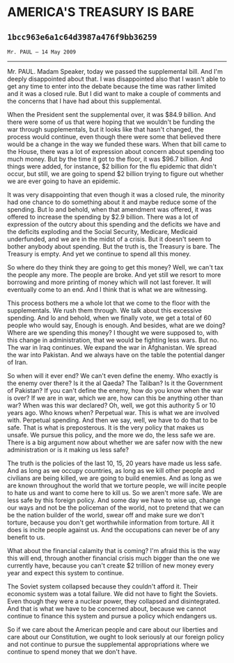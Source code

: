 # AMERICA'S TREASURY IS BARE
## `1bcc963e6a1c64d3987a476f9bb36259`
`Mr. PAUL — 14 May 2009`

---


Mr. PAUL. Madam Speaker, today we passed the supplemental bill. And 
I'm deeply disappointed about that. I was disappointed also that I 
wasn't able to get any time to enter into the debate because the time 
was rather limited and it was a closed rule. But I did want to make a 
couple of comments and the concerns that I have had about this 
supplemental.

When the President sent the supplemental over, it was $84.9 billion. 
And there were some of us that were hoping that we wouldn't be funding 
the war through supplementals, but it looks like that hasn't changed, 
the process would continue, even though there were some that believed 
there would be a change in the way we funded these wars. When that bill 
came to the House, there was a lot of expression about concern about 
spending too much money. But by the time it got to the floor, it was 
$96.7 billion. And things were added, for instance, $2 billion for the 
flu epidemic that didn't occur, but still, we are going to spend $2 
billion trying to figure out whether we are ever going to have an 
epidemic.

It was very disappointing that even though it was a closed rule, the 
minority had one chance to do something about it and maybe reduce some 
of the spending. But lo and behold, when that amendment was offered, it 
was offered to increase the spending by $2.9 billion. There was a lot 
of expression of the outcry about this spending and the deficits we 
have and the deficits exploding and the Social Security, Medicare, 
Medicaid underfunded, and we are in the midst of a crisis. But it 
doesn't seem to bother anybody about spending. But the truth is, the 
Treasury is bare. The Treasury is empty. And yet we continue to spend 
all this money.

So where do they think they are going to get this money? Well, we 
can't tax the people any more. The people are broke. And yet still we 
resort to more borrowing and more printing of money which will not last 
forever. It will eventually come to an end. And I think that is what we 
are witnessing.

This process bothers me a whole lot that we come to the floor with 
the supplementals. We rush them through. We talk about this excessive 
spending. And lo and behold, when we finally vote, we get a total of 60 
people who would say, Enough is enough. And besides, what are we doing? 
Where are we spending this money? I thought we were supposed to, with 
this change in administration, that we would be fighting less wars. But 
no. The war in Iraq continues. We expand the war in Afghanistan. We 
spread the war into Pakistan. And we always have on the table the 
potential danger of Iran.

So when will it ever end? We can't even define the enemy. Who exactly 
is the enemy over there? Is it the al Qaeda? The Taliban? Is it the 
Government of Pakistan? If you can't define the enemy, how do you know 
when the war is over? If we are in war, which we are, how can this be 
anything other than war? When was this war declared? Oh, well, we got 
this authority 5 or 10 years ago. Who knows when? Perpetual war. This 
is what we are involved with. Perpetual spending. And then we say, 
well, we have to do that to be safe. That is what is preposterous. It 
is the very policy that makes us unsafe. We pursue this policy, and the 
more we do, the less safe we are. There is a big argument now about 
whether we are safer now with the new administration or is it making us 
less safe?

The truth is the policies of the last 10, 15, 20 years have made us 
less safe. And as long as we occupy countries, as long as we kill other 
people and civilians are being killed, we are going to build enemies. 
And as long as we are known throughout the world that we torture 
people, we will incite people to hate us and want to come here to kill 
us. So we aren't more safe. We are less safe by this foreign policy. 
And some day we have to wise up, change our ways and not be the 
policeman of the world, not to pretend that we can be the nation 
builder of the world, swear off and make sure we don't torture, because 
you don't get worthwhile information from torture. All it does is 
incite people against us. And the occupations can never be of any 
benefit to us.

What about the financial calamity that is coming? I'm afraid this is 
the way this will end, through another financial crisis much bigger 
than the one we currently have, because you can't create $2 trillion of 
new money every year and expect this system to continue.

The Soviet system collapsed because they couldn't afford it. Their 
economic system was a total failure. We did not have to fight the 
Soviets. Even though they were a nuclear power, they collapsed and 
disintegrated. And that is what we have to be concerned about, because 
we cannot continue to finance this system and pursue a policy which 
endangers us.

So if we care about the American people and care about our liberties 
and care about our Constitution, we ought to look seriously at our 
foreign policy and not continue to pursue the supplemental 
appropriations where we continue to spend money that we don't have.
